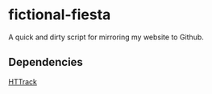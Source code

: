 # fictional-fiesta

A quick and dirty script for mirroring my website to Github.

Dependencies
---
[HTTrack](http://www.httrack.com)

